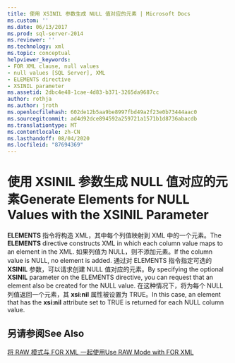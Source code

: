 ```yaml
---
title: 使用 XSINIL 参数生成 NULL 值对应的元素 | Microsoft Docs
ms.custom: ''
ms.date: 06/13/2017
ms.prod: sql-server-2014
ms.reviewer: ''
ms.technology: xml
ms.topic: conceptual
helpviewer_keywords:
- FOR XML clause, null values
- null values [SQL Server], XML
- ELEMENTS directive
- XSINIL parameter
ms.assetid: 2dbc4e48-1cae-4d83-b371-3265da9687cc
author: rothja
ms.author: jroth
ms.openlocfilehash: 602de12b5aa9be8997fbd49a2f23e0b73444aac0
ms.sourcegitcommit: ad4d92dce894592a259721a1571b1d8736abacdb
ms.translationtype: MT
ms.contentlocale: zh-CN
ms.lasthandoff: 08/04/2020
ms.locfileid: "87694369"
---
```

# <a name="generate-elements-for-null-values-with-the-xsinil-parameter"></a><span data-ttu-id="5208b-102">使用 XSINIL 参数生成 NULL 值对应的元素</span><span class="sxs-lookup"><span data-stu-id="5208b-102">Generate Elements for NULL Values with the XSINIL Parameter</span></span>
  <span data-ttu-id="5208b-103">**ELEMENTS** 指令将构造 XML，其中每个列值映射到 XML 中的一个元素。</span><span class="sxs-lookup"><span data-stu-id="5208b-103">The **ELEMENTS** directive constructs XML in which each column value maps to an element in the XML.</span></span> <span data-ttu-id="5208b-104">如果列值为 NULL，则不添加元素。</span><span class="sxs-lookup"><span data-stu-id="5208b-104">If the column value is NULL, no element is added.</span></span> <span data-ttu-id="5208b-105">通过对 ELEMENTS 指令指定可选的 **XSINIL** 参数，可以请求创建 NULL 值对应的元素。</span><span class="sxs-lookup"><span data-stu-id="5208b-105">By specifying the optional **XSINIL** parameter on the ELEMENTS directive, you can request that an element also be created for the NULL value.</span></span> <span data-ttu-id="5208b-106">在这种情况下，将为每个 NULL 列值返回一个元素，其 **xsi:nil** 属性被设置为 TRUE。</span><span class="sxs-lookup"><span data-stu-id="5208b-106">In this case, an element that has the **xsi:nil** attribute set to TRUE is returned for each NULL column value.</span></span>  
  
## <a name="see-also"></a><span data-ttu-id="5208b-107">另请参阅</span><span class="sxs-lookup"><span data-stu-id="5208b-107">See Also</span></span>  
 [<span data-ttu-id="5208b-108">将 RAW 模式与 FOR XML 一起使用</span><span class="sxs-lookup"><span data-stu-id="5208b-108">Use RAW Mode with FOR XML</span></span>](use-raw-mode-with-for-xml.md)  
  
  
